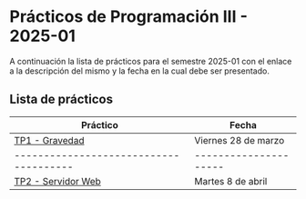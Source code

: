 # Prácticos de Programación III - 2025-01

A continuación la lista de prácticos para el semestre 2025-01
con el enlace a la descripción del mismo y la fecha en la cual 
debe ser presentado.

## Lista de prácticos

| Práctico                             | Fecha               |
|--------------------------------------|---------------------|
| [TP1 - Gravedad](./p1/README.md)     | Viernes 28 de marzo |
|--------------------------------------|---------------------|
| [TP2 - Servidor Web](./p2/README.md) | Martes 8 de abril   |
